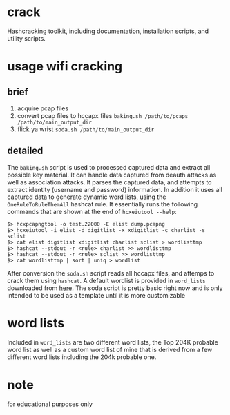 # crack

Hashcracking toolkit, including documentation, installation scripts, and utility scripts.

# usage wifi cracking

## brief

1) acquire pcap files
2) convert pcap files to hccapx files `baking.sh /path/to/pcaps /path/to/main_output_dir`
3) flick ya wrist `soda.sh /path/to/main_output_dir`

## detailed


The `baking.sh` script is used to processed captured data and extract all possible key material. It can handle data captured from deauth attacks as well as association attacks.  It parses the captured data, and attempts to extract identity (username and password) information. In addition it uses all captured data to generate dynamic word lists, using the `OneRuleToRuleThemAll` hashcat rule. It essentially runs the following commands that are shown at the end of `hcxeiutool --help`:

```shell
$> hcxpcapngtool -o test.22000 -E elist dump.pcapng
$> hcxeiutool -i elist -d digitlist -x xdigitlist -c charlist -s sclist
$> cat elist digitlist xdigitlist charlist sclist > wordlisttmp
$> hashcat --stdout -r <rule> charlist >> wordlisttmp
$> hashcat --stdout -r <rule> sclist >> wordlisttmp
$> cat wordlisttmp | sort | uniq > wordlist
```

After conversion the `soda.sh` script reads all hccapx files, and attemps to crack them using `hashcat`. A default wordlist is provided in `word_lists` downloaded from [here](https://github.com/SnollyG0st3r/Probable-Wordlists/tree/master/Real-Passwords/WPA-Length). The soda script is pretty basic right now and is only intended to be used as a template until it is more customizable


# word lists

Included in `word_lists` are two different word lists, the Top 204K probable word list as well as a custom word list of mine that is derived from a few different word lists including the 204k probable one.

# note

for educational purposes only